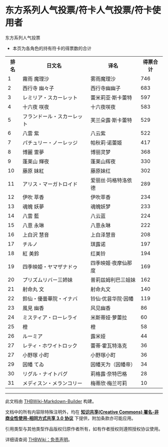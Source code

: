 # 东方系列人气投票/符卡人气投票/符卡使用者

<!-- source html: G:\repos\THBWiki-Markdown-Builder\THBWikiMarkdown\Temp\main\c\c4\ns0%3A%E4%B8%9C%E6%96%B9%E7%B3%BB%E5%88%97%E4%BA%BA%E6%B0%94%E6%8A%95%E7%A5%A8%2F%E7%AC%A6%E5%8D%A1%E4%BA%BA%E6%B0%94%E6%8A%95%E7%A5%A8%2F%E7%AC%A6%E5%8D%A1%E4%BD%BF%E7%94%A8%E8%80%85.html -->

东方系列人气投票

- 本页为各角色的持有符卡的得票数的合计


<table>
<tbody><tr>
<th>排名</th>
<th>日文名</th>
<th>译名</th>
<th>得票合计
</th></tr>
<tr>
<td>1</td>
<td>霧雨 魔理沙</td>
<td>雾雨魔理沙</td>
<td>746
</td></tr>
<tr>
<td>2</td>
<td>西行寺 幽々子</td>
<td>西行寺幽幽子</td>
<td>683
</td></tr>
<tr>
<td>3</td>
<td>レミリア・スカーレット</td>
<td>蕾米莉亚·斯卡蕾特</td>
<td>597
</td></tr>
<tr>
<td>4</td>
<td>十六夜 咲夜</td>
<td>十六夜咲夜</td>
<td>583
</td></tr>
<tr>
<td>5</td>
<td>フランドール・スカーレット</td>
<td>芙兰朵露·斯卡蕾特</td>
<td>529
</td></tr>
<tr>
<td>6</td>
<td>八雲 紫</td>
<td>八云紫</td>
<td>522
</td></tr>
<tr>
<td>7</td>
<td>パチュリー・ノーレッジ</td>
<td>帕秋莉·诺蕾姬</td>
<td>417
</td></tr>
<tr>
<td>8</td>
<td>博麗 霊夢</td>
<td>博丽灵梦</td>
<td>368
</td></tr>
<tr>
<td>9</td>
<td>蓬莱山 輝夜</td>
<td>蓬莱山辉夜</td>
<td>330
</td></tr>
<tr>
<td>10</td>
<td>藤原 妹紅</td>
<td>藤原妹红</td>
<td>302
</td></tr>
<tr>
<td>11</td>
<td>アリス・マーガトロイド</td>
<td>爱丽丝·玛格特洛依德</td>
<td>289
</td></tr>
<tr>
<td>12</td>
<td>伊吹 萃香</td>
<td>伊吹萃香</td>
<td>234
</td></tr>
<tr>
<td>13</td>
<td>魂魄 妖夢</td>
<td>魂魄妖梦</td>
<td>233
</td></tr>
<tr>
<td>14</td>
<td>八雲 藍</td>
<td>八云蓝</td>
<td>224
</td></tr>
<tr>
<td>15</td>
<td>八意 永琳</td>
<td>八意永琳</td>
<td>222
</td></tr>
<tr>
<td>16</td>
<td>上白沢 慧音</td>
<td>上白泽慧音</td>
<td>208
</td></tr>
<tr>
<td>17</td>
<td>チルノ</td>
<td>琪露诺</td>
<td>197
</td></tr>
<tr>
<td>18</td>
<td>紅 美鈴</td>
<td>红美铃</td>
<td>194
</td></tr>
<tr>
<td>19</td>
<td>四季映姫・ヤマザナドゥ</td>
<td>四季映姬·夜摩仙那度</td>
<td>169
</td></tr>
<tr>
<td>20</td>
<td>プリズムリバー三姉妹</td>
<td>普莉兹姆利巴三姐妹</td>
<td>162
</td></tr>
<tr>
<td>21</td>
<td>射命丸 文</td>
<td>射命丸文</td>
<td>140
</td></tr>
<tr>
<td>22</td>
<td>鈴仙・優曇華院・イナバ</td>
<td>铃仙·优昙华院·因幡</td>
<td>119
</td></tr>
<tr>
<td>23</td>
<td>風見 幽香</td>
<td>风见幽香</td>
<td>86
</td></tr>
<tr>
<td>24</td>
<td>ミスティア・ローレライ</td>
<td>米斯蒂娅·萝蕾拉</td>
<td>60
</td></tr>
<tr>
<td>25</td>
<td>橙</td>
<td>橙</td>
<td>58
</td></tr>
<tr>
<td>26</td>
<td>ルーミア</td>
<td>露米娅</td>
<td>44
</td></tr>
<tr>
<td>27</td>
<td>レティ・ホワイトロック</td>
<td>蕾蒂·霍瓦特洛克</td>
<td>36
</td></tr>
<tr>
<td>27</td>
<td>小野塚 小町</td>
<td>小野塚小町</td>
<td>36
</td></tr>
<tr>
<td>29</td>
<td>因幡 てゐ</td>
<td>因幡天为（因幡帝）</td>
<td>34
</td></tr>
<tr>
<td>30</td>
<td>リグル・ナイトバグ</td>
<td>莉格露·奈特巴格</td>
<td>28
</td></tr>
<tr>
<td>31</td>
<td>メディスン・メランコリー</td>
<td>梅蒂欣·梅兰可莉</td>
<td>10
</td></tr></tbody></table>






---

此文档由 [THBWiki-Markdown-Builder](https://github.com/Delsin-Yu/THBWiki-Markdown-Builder) 构建。

文档中的所有内容除特殊注明外，均在 [**知识共享(Creative Commons) 署名-非商业性使用-相同方式共享 3.0 协议**](https://creativecommons.org/licenses/by-sa/3.0/deed.zh-hans) 下提供，附加条款亦可能应用。

引用类型与其他类型作品版权归原作者所有，如有作者授权则遵照授权协议使用。

详细请查阅 [THBWiki：免责声明](https://thbwiki.cc/THBWiki:%E5%85%8D%E8%B4%A3%E5%A3%B0%E6%98%8E)。

